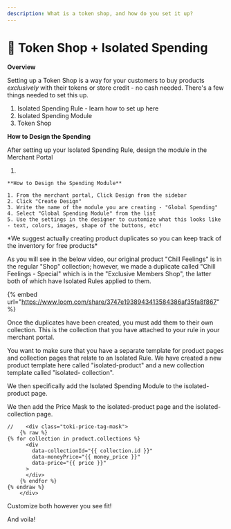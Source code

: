 ```yaml
---
description: What is a token shop, and how do you set it up?
---
```


# 🍭 Token Shop + Isolated Spending

**Overview**

Setting up a Token Shop is a way for your customers to buy products _exclusively_ with their tokens or store credit - no cash needed. There's a few things needed to set this up.&#x20;

1. Isolated Spending Rule - learn how to set up here
2. Isolated Spending Module
3. Token Shop&#x20;



**How to Design the Spending**

After setting up your Isolated Spending Rule, design the module in the Merchant Portal&#x20;

1.

    **How to Design the Spending Module**

    1. From the merchant portal, Click Design from the sidebar
    2. Click "Create Design"
    3. Write the name of the module you are creating - "Global Spending"
    4. Select "Global Spending Module" from the list
    5. Use the settings in the designer to customize what this looks like - text, colors, images, shape of the buttons, etc!

\*We suggest actually creating product duplicates so you can keep track of the inventory for free products\*&#x20;

As you will see in the below video, our original product "Chill Feelings" is in the regular "Shop" collection; however, we made a duplicate called "Chill Feelings - Special" which is in the "Exclusive Members Shop", the latter both of which have Isolated Rules applied to them.

{% embed url="https://www.loom.com/share/3747e1938943413584386af35fa8f867" %}

Once the duplicates have been created, you must add them to their own collection. This is the collection that you have attached to your rule in your merchant portal.&#x20;

You want to make sure that you have a separate template for product pages and collection pages that relate to an Isolated Rule. We have created a new product template here called "isolated-product" and a new collection template called "isolated- collection".&#x20;

We then specifically add the Isolated Spending Module to the isolated-product page.

We then add the Price Mask to the isolated-product page and the isolated-collection page.

```
//    <div class="toki-price-tag-mask">
    {% raw %}
{% for collection in product.collections %}
      <div
        data-collectionId="{{ collection.id }}"
        data-moneyPrice="{{ money_price }}"
        data-price="{{ price }}"
      >
      </div>
    {% endfor %}
{% endraw %}  
    </div>
```

Customize both however you see fit!&#x20;

And voila!





